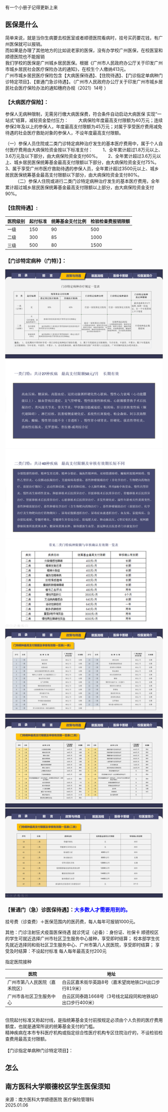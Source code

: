 有一个小册子记得更新上来

## 医保是什么
简单来说，就是当你生病要去校医室或者顺德医院看病时，挂号买药要花钱，有广州医保就可以报销。  
而如果是办理了其他地方的比如说老家的医保，没有办学校广州医保，在校医室和顺德医院也不能报销  
我们学校的医保是广州城乡居民医保。根据《广州市人民政府办公厅关于印发广州市城乡居民社会医疗保险办法的通知》，在校生个人缴纳413元。  
广州市城乡居民医疗保险包含【大病医保待遇】、【住院待遇】、【门诊指定单病种门诊特定项目】、【普通门急诊待遇】。（广州市人民政府办公厅关于印发广州市城乡居民社会医疗保险办法的通知穗府办规（2021）14号   ）  

### 【大病医疗保险】： 
参保人无病种限制，无需另行缴大病医保费，符合条件自动启动大病医保   实现“一站式”结算，减轻资金垫付压力：　　
      大病保险年度最高支付限额为40万元；连续参保2年及以上的参保人，年度最高支付限额为45万元；对属于享受医疗费用减免待遇的社会医疗救助对象的参保人，不设年度最高支付限额。  

（一）参保人员住院或二类门诊特定病种治疗发生的基本医疗费用中，属于个人自付医疗费用由大病保险资金按以下标准支付：　
　1、全年累计超过1.8万元以上、3.6万元及以下部分，由大病保险资金支付60%。　　
    2、全年累计超过3.6万元以上、城乡居民医保统筹基金最高支付限额以下部分，由大病保险资金支付75%。　　
     3、属于享受广州市医疗救助待遇的参保人员，全年累计超过3500元以上、城乡居民医保统筹基金最高支付限额以下部分，由大病保险资金支付80%。  　　
（二）参保人住院或进行二类门诊特定病种治疗发生的基本医疗费用，全年累计超过城乡居民医保统筹基金最高支付限额以上部分，由大病保险资金支付90%。　　
<br>

### 【住院待遇】:  


| 医院级别      | 起付标准 | 统筹基金支付比例 | 检验检查费报销限额 |
| ----------- | ----------- | ----------- | ----------- |
| 一级    | 150      | 90 | 500 |
| 二级  | 300       | 85 | 1000 |
| 三级   | 500       |80 | 1500 |

### 【门诊特定病种（门特）】：
![医保1](/assets/医保/医保1.png)<br>
![医保2](/assets/医保/医保2.png)<br>
![医保3](/assets/医保/医保3.png)<br>
![医保4](/assets/医保/医保4.png)<br>
![医保5](/assets/医保/医保5.png)<br>
![医保6](/assets/医保/医保6.png)<br>
![医保7](/assets/医保/医保7.png)<br>

### 【普通门（急）诊医保待遇】：<font color="blue">大多数人才需要用到的。</font>  <br>
挂号费（诊查费）＋医保范围内的医药费，每人每年可报销1000元。

其他：门诊注射狂犬疫苗医保待遇
就诊凭证（必备）：身份证、社保卡
顺德校区的学生可就近选择广州市社区卫生服务中心接种，享受即时结算；
校本部学生优先就近选择同和街社区卫生服务中心、广州市第八人民医院，享受即时结算；
享受及时结算：不设起付标准
  每人每年最高支付200元


指定医院接种  

| 医院      | 地址 |
| ----------- | ----------- |
| 广州市第八人民医院（嘉禾院区）    | 白云区嘉禾街华英路8号（嘉禾望岗地铁口H出口步行819米）      |
| 广州市各社区卫生服务中心  | 白云区同泰路1668号（3号线北延段同和地铁站D出口步行400米）         |




<br>
住院起付标准又称起付线，是指统筹基金支付前按规定必须由个人负担的医疗费用额度，也就是通常所说的统筹基金支付的门槛。<br>
精神疾病在本市专科医疗机构或指定综合性医疗机构专区住院治疗的，不设检验检查费用最高支付限额。<br>
<br>
【门诊指定单病种门诊特定项目】：<https://www.gz.gov.cn/gzybj/gkmlpt/content/5/5495/post_5495153.html#14461>  



## 怎么


## 南方医科大学顺德校区学生医保须知  
来源：南方医科大学顺德医院 医疗保险管理科  
2025.01.06  


 
